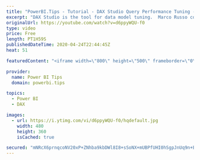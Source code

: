 ```yaml
---
title: "PowerBI.Tips - Tutorial - DAX Studio Query Performance Tuning - By Marco Russo"
excerpt: "DAX Studio is the tool for data model tuning.  Marco Russo contributor to DAX Studio will be giving us a deep dive and demo around using DAX Studio for Query Performance Tuning.  You will not want to miss this event as Marco is a wealth of knowledge for all things Data Modeling!  Watch the Full Tutorial"
originalUrl: https://youtube.com/watch?v=d6ppyWQU-f0
type: video
price: Free
length: PT1H59S
publishedDateTime: 2020-04-24T22:44:45Z
heat: 51

featuredContent: "<iframe width=\"800\" height=\"500\" frameborder=\"0\" src=\"https://www.youtube.com/embed/d6ppyWQU-f0\" allow=\"accelerometer; autoplay; encrypted-media; gyroscope; picture-in-picture\" allowfullscreen></iframe>"

provider:
  name: Power BI Tips
  domain: powerbi.tips

topics:
  - Power BI
  - DAX

images:
  - url: https://i.ytimg.com/vi/d6ppyWQU-f0/hqdefault.jpg
    width: 480
    height: 360
    isCached: true

secured: "mNRcX6prnqcoNV20xP+ZNhba9kbDWl8I8+sSoNX+mUBPfUHI0hSgpJnUq9n+EoIkNboW/6OK6/cQHeSLFQBJQvomZszvwfYYreHmyVqTQiLVFluYWyc3i6cggfcx3LQSxL86i5xTgM4ph9ZADHgSTNoPm4xH18qke5otMhdzpqpXQP6Wt6q5Jvbmv6s5OjfiQoenbpH64zjiWWhT5MS3EIHd9fK1XNxkyIDBV4ijipxCXw/bFrJ0DilZ9yfCEKiWAh2q6JvxNv7M3VjRXYk2cFwVGGyeAtKVT917E784d3dQSvcToEvL9Vk5OUG57IaYyi0GhFHtJntpRpsCZTNLZ4dWTfgQHq4jCQUHZFiT00StH1nQU3nt1PeZoaZr9o24AcKV5mZYMxJCk7Ti4lJWj3XzNJiAUVNT46TNw+bBeuU=;kzDyJ5mRjzxhQum+meTVUg=="
---
```


